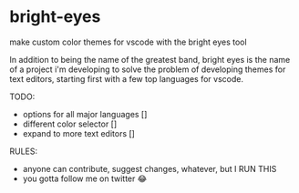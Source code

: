 # bright-eyes
make custom color themes for vscode  with the bright eyes tool

In addition to being the name of the greatest band, bright eyes is the name of a project i'm 
developing to solve the problem of developing themes for text editors, starting first with a
few top languages for vscode.

TODO:
 - options for all major languages []
 - different color selector []
 - expand to more text editors []

RULES:
 - anyone can contribute, suggest changes, whatever, but I RUN THIS
 - you gotta follow me on twitter 😂
